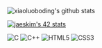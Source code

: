 ![xiaoluoboding's github stats](https://github-readme-stats.vercel.app/api?username=kazuumaVII&show_icons=true&theme=dracula)


[![jaeskim's 42 stats](https://badge42.herokuapp.com/api/stats/frfrance)](https://github.com/JaeSeoKim/badge42)

![C](https://img.shields.io/badge/c-%2300599C.svg?style=for-the-badge&logo=c&logoColor=white)  ![C++](https://img.shields.io/badge/c++-%2300599C.svg?style=for-the-badge&logo=c%2B%2B&logoColor=white) ![HTML5](https://img.shields.io/badge/html5-%23E34F26.svg?style=for-the-badge&logo=html5&logoColor=white) ![CSS3](https://img.shields.io/badge/css3-%231572B6.svg?style=for-the-badge&logo=css3&logoColor=white)
